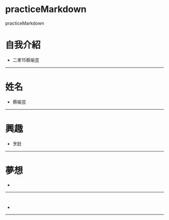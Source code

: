 # practiceMarkdown
practiceMarkdown
# 自我介紹
* 二孝15蔡喻芸
---
# 姓名
* 蔡喻芸
---
# 興趣
* 烹飪
---
# 夢想
* 
---
# 
*
---
